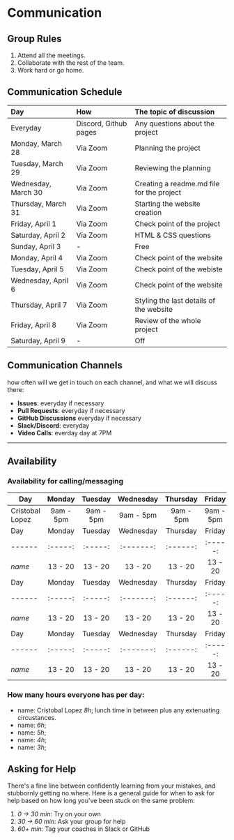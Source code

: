 # Communication

## Group Rules

<!-- any general rules you'd like to set for your group? -->

1. Attend all the meetings.
2. Collaborate with the rest of the team.
3. Work hard or go home.

## Communication Schedule

| Day                 | How                   | The topic of discussion                   |
| :------------------ | :-------------------- | :---------------------------------------- |
| Everyday            | Discord, Github pages | Any questions about the project           |
| Monday, March 28    | Via Zoom              | Planning the project                      |
| Tuesday, March 29   | Via Zoom              | Reviewing the planning                    |
| Wednesday, March 30 | Via Zoom              | Creating a readme.md file for the project |
| Thursday, March 31  | Via Zoom              | Starting the website creation             |
| Friday, April 1     | Via Zoom              | Check point of the project                |
| Saturday, April 2   | Via Zoom              | HTML & CSS questions                      |
| Sunday, April 3     | -                     | Free                                      |
| Monday, April 4     | Via Zoom              | Check point of the website                |
| Tuesday, April 5    | Via Zoom              | Check point of the webiste                |
| Wednesday, April 6  | Via Zoom              | Check point of the website                |
| Thursday, April 7   | Via Zoom              | Styling the last details of the website   |
| Friday, April 8     | Via Zoom              | Review of the whole project               |
| Saturday, April 9   | -                     | Off                                       |

## Communication Channels

how often will we get in touch on each channel, and what we will discuss there:

- **Issues**: everyday if necessary
- **Pull Requests**: everyday if necessary
- **GitHub Discussions** everyday if necessary
- **Slack/Discord**: everyday
- **Video Calls**: everday day at 7PM

---

## Availability

### Availability for calling/messaging

| Day             |  Monday   |  Tuesday  | Wednesday | Thursday  |  Friday   | Saturday  | Sunday  |
| --------------- | :-------: | :-------: | :-------: | :-------: | :-------: | :-------: | :-----: |
| Cristobal Lopez | 9am - 5pm | 9am - 5pm | 9am - 5pm | 9am - 5pm | 9am - 5pm | 9am - 5pm |   off   |
| Day             |  Monday   |  Tuesday  | Wednesday | Thursday  |  Friday   | Saturday  | Sunday  |
| ------          |  :-----:  |  :-----:  | :-------: | :------:  |  :-----:  | :------:  | :-----: |
| _name_          |  13 - 20  |  13 - 20  |  13 - 20  |  13 - 20  |  13 - 20  |  13 - 20  | 13 - 20 |
| Day             |  Monday   |  Tuesday  | Wednesday | Thursday  |  Friday   | Saturday  | Sunday  |
| ------          |  :-----:  |  :-----:  | :-------: | :------:  |  :-----:  | :------:  | :-----: |
| _name_          |  13 - 20  |  13 - 20  |  13 - 20  |  13 - 20  |  13 - 20  |  13 - 20  | 13 - 20 |
| Day             |  Monday   |  Tuesday  | Wednesday | Thursday  |  Friday   | Saturday  | Sunday  |
| ------          |  :-----:  |  :-----:  | :-------: | :------:  |  :-----:  | :------:  | :-----: |
| _name_          |  13 - 20  |  13 - 20  |  13 - 20  |  13 - 20  |  13 - 20  |  13 - 20  | 13 - 20 |

### How many hours everyone has per day:

- name: Cristobal Lopez _8h_; lunch time in between plus any extenuating
  circustances.
- name: _6h_;
- name: _5h_;
- name: _4h_;
- name: _3h_;

## Asking for Help

There's a fine line between confidently learning from your mistakes, and
stubbornly getting no where. Here is a general guide for when to ask for help
based on how long you've been stuck on the same problem:

1. _0 -> 30 min_: Try on your own
2. _30 -> 60 min_: Ask your group for help
3. _60+ min_: Tag your coaches in Slack or GitHub

```

```
